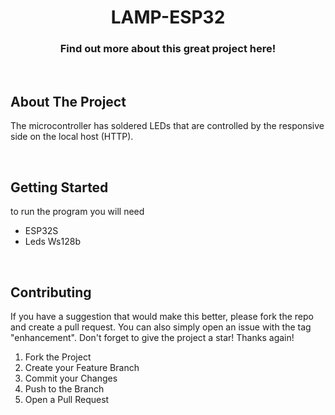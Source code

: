   <h1 align="center">LAMP-ESP32 </h1>

  <p align="center">
  <h3 align="center"> Find out more about this great project here!</h3>
    <br />

</div>

<!-- ABOUT THE PROJECT -->

## About The Project

The microcontroller has soldered LEDs that are controlled by the responsive side on the local host (HTTP).

<br/>

<!-- GETTING STARTED -->

## Getting Started

<p>to run the program you will need</p>
<ul>
<li>ESP32S</li>
<li>Leds Ws128b</li>
</ul>

<br/>
<!-- CONTRIBUTING -->

## Contributing

If you have a suggestion that would make this better, please fork the repo and create a pull request. You can also simply open an issue with the tag "enhancement".
Don't forget to give the project a star! Thanks again!

1. Fork the Project
2. Create your Feature Branch
3. Commit your Changes
4. Push to the Branch
5. Open a Pull Request
